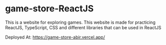 # game-store-ReactJS
This is a website for exploring games. This website is made for practicing ReactJS, TypeScript, CSS and different libraries that can be used in ReactJS

Deployed At: https://game-store-abir.vercel.app/
